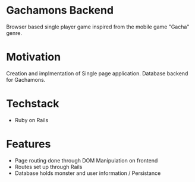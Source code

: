 # Gachamons Backend
Browser based single player game inspired from the mobile game "Gacha" genre. 

# Motivation 
Creation and implmentation of Single page application. Database backend for Gachamons.

# Techstack 
* Ruby on Rails 

# Features
* Page routing done through DOM Manipulation on frontend
* Routes set up through Rails
* Database holds monster and user information / Persistance

#
